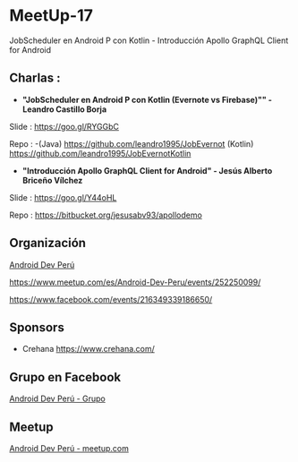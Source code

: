 # MeetUp-17
JobScheduler en Android P con Kotlin - Introducción Apollo GraphQL Client for Android

## Charlas :

- **"JobScheduler en Android P con Kotlin (Evernote vs Firebase)"" - Leandro Castillo Borja**

Slide : https://goo.gl/RYGGbC

Repo  : 
 -(Java) https://github.com/leandro1995/JobEvernot
(Kotlin) https://github.com/leandro1995/JobEvernotKotlin

- **"Introducción Apollo GraphQL Client for Android" - Jesús Alberto Briceño Vílchez**

 Slide : https://goo.gl/Y44oHL

 Repo  : https://bitbucket.org/jesusabv93/apollodemo
       
## Organización 
[Android Dev Perú](https://github.com/Android-Dev-Peru)


https://www.meetup.com/es/Android-Dev-Peru/events/252250099/

https://www.facebook.com/events/216349339186650/

## Sponsors

- Crehana https://www.crehana.com/

## Grupo en Facebook 

[Android Dev Perú - Grupo](https://www.facebook.com/groups/androidpe/)

## Meetup 

[Android Dev Perú - meetup.com](https://www.meetup.com/es-ES/Android-Dev-Peru/)
